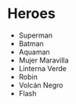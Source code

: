 # Heroes

* Superman
* Batman
* Aquaman
* Mujer Maravilla
* Linterna Verde
* Robin
* Volcán Negro
* Flash